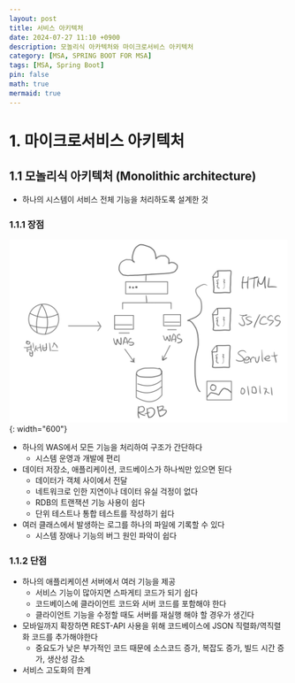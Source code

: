 ```yaml
---
layout: post
title: 서비스 아키텍처
date: 2024-07-27 11:10 +0900
description: 모놀리식 아카텍처와 마이크로서비스 아키텍처
category: [MSA, SPRING BOOT FOR MSA]
tags: [MSA, Spring Boot]
pin: false
math: true
mermaid: true
---
```


# 1. 마이크로서비스 아키텍처

## 1.1 모놀리식 아키텍처 (Monolithic architecture)
- 하나의 시스템이 서비스 전체 기능을 처리하도록 설계한 것

### 1.1.1 장점
![monolithic_architecture](/assets/img/monolithic%20architecture.jpg){: width="600"}
- 하나의 WAS에서 모든 기능을 처리하여 구조가 간단하다
  - 시스템 운영과 개발에 편리
- 데이터 저장소, 애플리케이션, 코드베이스가 하나씩만 있으면 된다
  - 데이터가 객체 사이에서 전달
  - 네트워크로 인한 지연이나 데이터 유실 걱정이 없다
  - RDB의 트랜잭션 기능 사용이 쉽다
  - 단위 테스트나 통합 테스트를 작성하기 쉽다
- 여러 클래스에서 발생하는 로그를 하나의 파일에 기록할 수 있다
  - 시스템 장애나 기능의 버그 원인 파악이 쉽다

### 1.1.2 단점
- 하나의 애플리케이션 서버에서 여러 기능을 제공
  - 서비스 기능이 많아지면 스파게티 코드가 되기 쉽다
  - 코드베이스에 클라이언트 코드와 서버 코드를 포함해야 한다
  - 클라이언트 기능을 수정할 때도 서버를 재실행 해야 할 경우가 생긴다
- 모바일까지 확장하면 REST-API 사용을 위해 코드베이스에 JSON 직렬화/역직렬화 코드를 추가해야한다
  - 중요도가 낮은 부가적인 코드 때문에 소스코드 증가, 복잡도 증가, 빌드 시간 증가, 생산성 감소
- 서비스 고도화의 한계
